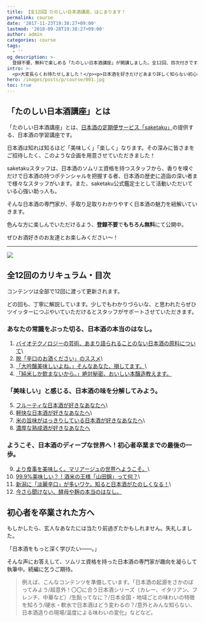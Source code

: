 ```yaml
---
title: 【全12回】たのしい日本酒講座、はじまります！
permalink: course
date: '2017-11-23T19:38:27+09:00'
lastmod: '2018-09-28T19:38:27+09:00'
author: admin
categories: course
tags:
  - ''
og_description: >-
  登録不要、無料で楽しめる「たのしい日本酒講座」が開講しました。全12回、目次付きです。辛口が美味しい。大吟醸なら何でも美味しい。純米しか飲まない。アルコール添加は飲まない。本醸造は飲まない。フルーティーが好き。新潟の淡麗辛口が良い。米のうま味が好き。マリアージュが知りたい。山田錦の良さを知りたい。麹や酵母の違いがよくわからない。など。数多くの視点から、わかりやすく解説しました。初心者の方も、詳しく成りたい方にもオススメです。スマホからでも簡単に見れるようにしています。ぜひ、ごらんください。
intro: >-
  <p>大変長らくお待たせしました！</p><p>日本酒を好きだけどあまり詳しく知らない初心者の方から、もっぱら飲む専門の日本酒飲ん兵衛の方まで。</p><p>そんな幅広い方々に日本酒の魅力をもっと深めていただきたくて、日本酒の基礎が学べるコンテンツ「たのしい日本酒講座」を開講いたしました。</p><p>ぜひ一緒に、日本酒について勉強していきましょう！</p>
hero: /images/posts/p/course/001.jpg
toc: true
---
```

## 「たのしい日本酒講座」とは

「たのしい日本酒講座」とは、[日本酒の定期便サービス「saketaku」](//saketaku.com)の提供する、日本酒の学習講座です。

日本酒は知れば知るほど「美味しく」「楽しく」なります。その深みに皆さまをご招待したく、このような企画を用意させていただきました！

saketakuスタッフは、日本酒のソムリエ資格を持つスタッフから、香りを嗅ぐだけで日本酒の持つポテンシャルを把握する者、日本酒の歴史に造詣の深い者まで様々なスタッフがいます。また、saketaku公式鑑定士として活動いただいている心強い助っ人も。

そんな日本酒の専門家が、手取り足取りわかりやすく日本酒の魅力を紐解いていきます。

色んな方に楽しんでいただけるよう、**登録不要**で**もちろん無料**にて公開中。

ぜひお酒好きのお友達とお楽しみください〜！

- - -

<img src="/images/posts/p/course/fun-sake-course-large.jpg" caption="たのしい日本酒講座のポスター。このポスターは<a href='http://bit.ly/2j7fzFU'>コチラ</a>からダウンロードできます。好きに使ってね。" w="1408" h="1994" >

## 全12回のカリキュラム・目次

コンテンツは全部で12回に渡って更新されます。

どの回も、丁寧に解説しています。少しでもわかりづらいな、と思われたらぜひツイッターにつぶやいていただけるとスタッフがサポートさせていただきます。

### あなたの常識をぶった切る、日本酒の本当のはなし。

1. [バイオテクノロジーの芸術、あまり語られることのない日本酒の原料について](/p/course-001-do-you-know-what-its-made-of)\
2. [脱「辛口のお酒ください」のススメ](/p/course-002-stop-asking-dry-type-of-sake)\
3. [「大吟醸美味しいよね。」そんなあなた、損してます。](/p/course-003-the-myth-of-the-highest-grade-sake)\
4. [「純米しか飲まないから。」絶対秘密、おいしい本醸造教えます。](/p/course-004-a-letter-for-junmai-lovers/)  

### 「美味しい」と感じる、日本酒の味を分解してみよう。

5. [フルーティな日本酒が好きなあなたへ](/p/course-005-fruity-sake/)\
6. [軽快な日本酒が好きなあなたへ](/p/course-006-smooth-sake/)\
7. [米の旨味がはっきりしている日本酒が好きなあなたへ](/p/course-007-umami-sake/)\
8. [濃厚な熟成酒が好きなあなたへ](/p/course-008-aged-sake/)  

### ようこそ、日本酒のディープな世界へ！初心者卒業までの最後の一歩。

9. [より食事を美味しく。マリアージュの世界へようこそ。](/p/course-009-sake-marriage/)\
10. [99.9%美味しい？！酒米の王様「山田錦」って何？](/p/course-010-yamadanishiki/)\
11. [新潟に「淡麗辛口」が多いワケ。知ると日本酒がたのしくなる！](/p/course-011-nigata-dry-sake/)\
12. [今さら聞けない、酵母や麹の本当のはなし。](/p/course-012-surprisingly-real-yeast-koji/)

## 初心者を卒業された方へ

もしかしたら、玄人なあなたには当たり前過ぎたかもしれません。失礼しました。

「日本酒をもっと深く学びたい——。」

そんな声にお答えして、ソムリエ資格を持った日本酒の専門家が趣向を凝らして執筆中。続編に乞うご期待。

> 例えば、こんなコンテンツを準備しています。「日本酒の起源をさかのぼってみよう/超意外！〇〇に合う日本酒シリーズ（カレー、イタリアン、フレンチ、中華など）/生酛ってなに？/日本全国・地域ごとの味わいの特徴を知ろう/硬水・軟水で日本酒はどう変わるの？/意外とみんな知らない、日本酒造りの現場/温度による味わいの変化」などなど。
